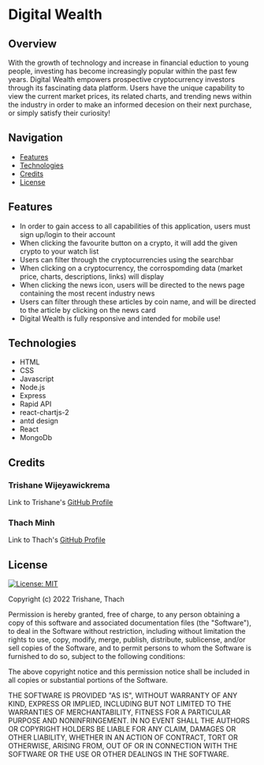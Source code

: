 # Digital Wealth

## Overview

With the growth of technology and increase in financial eduction to young people, investing has become increasingly popular within the past few years. Digital Wealth empowers prospective cryptocurrency investors through its fascinating data platform. Users have the unique capability to view the current market prices, its related charts, and trending news within the industry in order to make an informed decesion on their next purchase, or simply satisfy their curiosity!

## Navigation
- [Features](#features)
- [Technologies](#technologies)
- [Credits](#credits)
- [License](#license)

## Features

- In order to gain access to all capabilities of this application, users must sign up/login to their account
- When clicking the favourite button on a crypto, it will add the given crypto to your watch list
- Users can filter through the cryptocurrencies using the searchbar
- When clicking on a cryptocurrency, the corrospomding data (market price, charts, descriptions, links) will display
- When clicking the news icon, users will be directed to the news page containing the most recent industry news
- Users can filter through these articles by coin name, and will be directed to the article by clicking on the news card
- Digital Wealth is fully responsive and intended for mobile use!

## Technologies

- HTML
- CSS
- Javascript
- Node.js
- Express
- Rapid API
- react-chartjs-2
- antd design
- React
- MongoDb

## Credits

### Trishane Wijeyawickrema
Link to Trishane's [GitHub Profile](https://github.com/Trishaneww)

### Thach Minh
Link to Thach's [GitHub Profile](https://github.com/TsunomakiWatamee)

## License

[![License: MIT](https://img.shields.io/badge/License-MIT-yellow.svg)](https://opensource.org/licenses/MIT)

Copyright (c) 2022 Trishane, Thach

Permission is hereby granted, free of charge, to any person obtaining a copy
of this software and associated documentation files (the "Software"), to deal
in the Software without restriction, including without limitation the rights
to use, copy, modify, merge, publish, distribute, sublicense, and/or sell
copies of the Software, and to permit persons to whom the Software is
furnished to do so, subject to the following conditions:

The above copyright notice and this permission notice shall be included in all
copies or substantial portions of the Software.

THE SOFTWARE IS PROVIDED "AS IS", WITHOUT WARRANTY OF ANY KIND, EXPRESS OR
IMPLIED, INCLUDING BUT NOT LIMITED TO THE WARRANTIES OF MERCHANTABILITY,
FITNESS FOR A PARTICULAR PURPOSE AND NONINFRINGEMENT. IN NO EVENT SHALL THE
AUTHORS OR COPYRIGHT HOLDERS BE LIABLE FOR ANY CLAIM, DAMAGES OR OTHER
LIABILITY, WHETHER IN AN ACTION OF CONTRACT, TORT OR OTHERWISE, ARISING FROM,
OUT OF OR IN CONNECTION WITH THE SOFTWARE OR THE USE OR OTHER DEALINGS IN THE
SOFTWARE.
